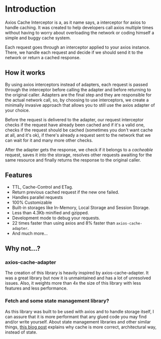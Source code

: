 # Introduction

Axios Cache Interceptor is a, as it name says, a interceptor for axios to handle caching.
It was created to help developers call axios multiple times without having to worry about
overloading the network or coding himself a simple and buggy cache system.

Each request goes through an interceptor applied to your axios instance. There, we handle
each request and decide if we should send it to the network or return a cached response.

## How it works

By using axios interceptors instead of adapters, each request is passed through the
interceptor before calling the adapter and before returning to the original caller.
Adapters are the final step and they are responsible for the actual network call, so, by
choosing to use interceptors, we create a minimally invasive approach that allows you to
still use the axios adapter of your choice.

Before the request is delivered to the adapter, our request interceptor checks if the
request have already been cached and if it's a valid one, checks if the request should be
cached (sometimes you don't want cache at all, and it's ok), if there's already a request
sent to the network that we can wait for it and many more other checks.

After the adapter gets the response, we check if it belongs to a _cacheable_ request,
saves it into the storage, resolves other requests awaiting for the same resource and
finally returns the response to the original caller.

## Features

- TTL, Cache-Control and ETag.
- Return previous cached request if the new one failed.
- Handles parallel requests
- 100% Customizable
- Built-in storages like In-Memory, Local Storage and Session Storage.
- Less than 4.3Kb minified and gzipped.
- Development mode to debug your requests.
- 22 times faster than using axios and 8% faster than `axios-cache-adapter`.
- And much more...

## Why not...?

### axios-cache-adapter

The creation of this library is heavily inspired by axios-cache-adapter. It was a great
library but now it is unmaintained and has a lot of unresolved issues. Also, it weights
more than 4x the size of this library with less features and less performance.

### Fetch and some state management library?

As this library was built to be used with axios and to handle storage itself, I can assure
that it is more performant that any glued code you may find and/or write yourself. About
state management libraries and other similar things,
[this blog post](https://arthur.place/implications-of-cache-or-state) explains why cache
is more correct, architectural way, instead of state.
